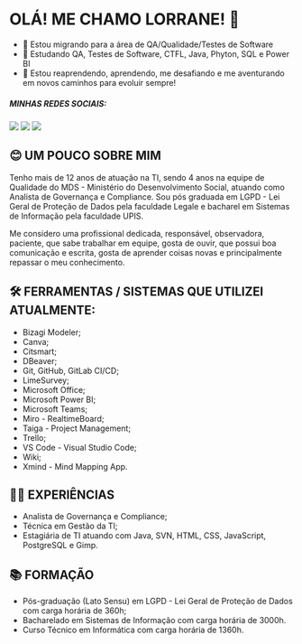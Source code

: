 # OLÁ! ME CHAMO LORRANE! 👋

- 🎯 Estou migrando para a área de QA/Qualidade/Testes de Software
- 🌱 Estudando QA, Testes de Software, CTFL, Java, Phyton, SQL e Power BI
- 💜 Estou reaprendendo, aprendendo, me desafiando e me aventurando em novos caminhos para evoluir sempre!

##### MINHAS REDES SOCIAIS:
<div> 
  <a href="https://www.linkedin.com/in/lorrane-souza-ribeiro" target="_blank"><img src="https://img.shields.io/badge/-LinkedIn-%230077B5?style=for-the-badge&logo=linkedin&logoColor=white" target="_blank"></a> 
  <a href="https://www.duolingo.com/profile/LoloSR" target="_blank"><img src="https://img.shields.io/badge/-Duolingo-%230077B?style=for-the-badge&logo=duolingo&logoColor=white" target="_blank"></a> 
  <a href="https://web.dio.me/users/lorrane_s_r_94" target="_blank"><img src="https://img.shields.io/badge/-Dio-%230078?style=for-the-badge&logo=dio&logoColor=white" target="_blank"></a>

  
</div>

## 😊 UM POUCO SOBRE MIM
Tenho mais de 12 anos de atuação na TI, sendo 4 anos na equipe de Qualidade do MDS - Ministério do Desenvolvimento Social, atuando como Analista de Governança e Compliance. Sou pós graduada em LGPD - Lei Geral de Proteção de Dados pela faculdade Legale e bacharel em Sistemas de Informação pela faculdade UPIS.

Me considero uma profissional dedicada, responsável, observadora, paciente, que sabe trabalhar em equipe, gosta de ouvir, que possui boa comunicação e escrita, gosta de aprender coisas novas e principalmente repassar o meu conhecimento.

## 🛠️ FERRAMENTAS / SISTEMAS QUE UTILIZEI ATUALMENTE:
* Bizagi Modeler;
* Canva;
* Citsmart;
* DBeaver;
* Git, GitHub, GitLab CI/CD;
* LimeSurvey;
* Microsoft Office;
* Microsoft Power BI;
* Microsoft Teams;
* Miro - RealtimeBoard;
* Taiga - Project Management;
* Trello;
* VS Code - Visual Studio Code;
* Wiki;
* Xmind - Mind Mapping App.

## 👩‍💻 EXPERIÊNCIAS
* Analista de Governança e Compliance;
* Técnica em Gestão da TI;
* Estagiária de TI atuando com Java, SVN, HTML, CSS, JavaScript, PostgreSQL e Gimp.

## 📚 FORMAÇÃO
* Pós-graduação (Lato Sensu) em LGPD - Lei Geral de Proteção de Dados com carga horária de 360h;
* Bacharelado em Sistemas de Informação com carga horária de 3000h.
* Curso Técnico em Informática com carga horária de 1360h.

